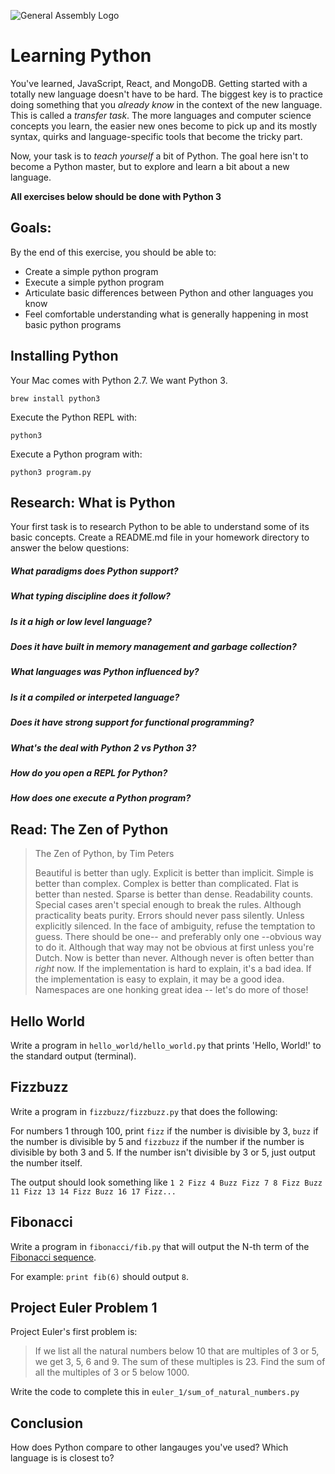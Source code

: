 ![General Assembly Logo](https://git.generalassemb.ly/avatars/u/5924?s=200)

# Learning Python

You've learned, JavaScript, React, and MongoDB. Getting started with a totally new language doesn't have to be hard. The biggest key is to practice doing something that you *already know* in the context of the new language. This is called a *transfer task*. The more languages and computer science concepts you learn, the easier new ones become to pick up and its mostly syntax, quirks and language-specific tools that become the tricky part.

Now, your task is to *teach yourself* a bit of Python. The goal here isn't to become a Python master, but to explore and learn a bit about a new language.

**All exercises below should be done with Python 3**

## Goals:

By the end of this exercise, you should be able to:

- Create a simple python program
- Execute a simple python program
- Articulate basic differences between Python and other languages you know
- Feel comfortable understanding what is generally happening in most basic python programs

## Installing Python

Your Mac comes with Python 2.7. We want Python 3.

`brew install python3`

Execute the Python REPL with:

`python3`

Execute a Python program with:

`python3 program.py`

## Research: What is Python

Your first task is to research Python to be able to understand some of its basic concepts. Create a README.md file in your homework directory to answer the below questions:

##### What paradigms does Python support?

##### What typing discipline does it follow?

##### Is it a high or low level language?

##### Does it have built in memory management and garbage collection?

##### What languages was Python influenced by?

##### Is it a compiled or interpeted language?

##### Does it have strong support for functional programming?

##### What's the deal with Python 2 vs Python 3?

##### How do you open a REPL for Python?

##### How does one execute a Python program?


## Read: The Zen of Python

> The Zen of Python, by Tim Peters
>
> Beautiful is better than ugly.
> Explicit is better than implicit.
> Simple is better than complex.
> Complex is better than complicated.
> Flat is better than nested.
> Sparse is better than dense.
> Readability counts.
> Special cases aren't special enough to break the rules.
> Although practicality beats purity.
> Errors should never pass silently.
> Unless explicitly silenced.
> In the face of ambiguity, refuse the temptation to guess.
> There should be one-- and preferably only one --obvious way to do it.
> Although that way may not be obvious at first unless you're Dutch.
> Now is better than never.
> Although never is often better than *right* now.
> If the implementation is hard to explain, it's a bad idea.
> If the implementation is easy to explain, it may be a good idea.
> Namespaces are one honking great idea -- let's do more of those!

## Hello World

Write a program in `hello_world/hello_world.py` that prints 'Hello, World!' to the standard output (terminal).

## Fizzbuzz

Write a program in `fizzbuzz/fizzbuzz.py` that does the following:

For numbers 1 through 100, print `fizz` if the number is divisible by 3, `buzz` if the number is divisible by 5 and `fizzbuzz` if the number if the number is divisible by both 3 and 5. If the number isn't divisible by 3 or 5, just output the number itself.

The output should look something like `1 2 Fizz 4 Buzz Fizz 7 8 Fizz Buzz 11 Fizz 13 14 Fizz Buzz 16 17 Fizz...`

## Fibonacci

Write a program in `fibonacci/fib.py` that will output the N-th term of the [Fibonacci sequence](http://en.wikipedia.org/wiki/Fibonacci_number).

For example: `print fib(6)` should output `8`.

## Project Euler Problem 1

Project Euler's first problem is:

> If we list all the natural numbers below 10 that are multiples of 3 or 5, we get 3, 5, 6 and 9. The sum of these multiples is 23.
> Find the sum of all the multiples of 3 or 5 below 1000.

Write the code to complete this in `euler_1/sum_of_natural_numbers.py`

## Conclusion

How does Python compare to other langauges you've used? Which language is is closest to?
